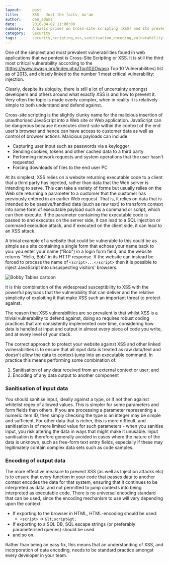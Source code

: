 ```yaml
---
layout:     post
title:      XSS - Just the facts, ma'am
author:     dan_adams
date:       2016-04-02 11:00:00
summary:    A basic primer on Cross-site scripting (XSS) and its prevention
category:   Security
tags:       security,scripting,xss,sanitisation,encoding,vulnerability,exploit
---
```


One of the simplest and most prevalent vulnerabilities found in web applications that we pentest is Cross-Site Scripting or XSS. It is still the third most critical vulnerability according to the [https://www.owasp.org/index.php/Top10](Owasp Top 10 Vulnerabilities) list as of 2013, and closely linked to the number 1 most critical vulnerability: injection.

Clearly, despite its ubiquity, there is still a lot of uncertainty amongst developers and others around what exactly XSS is and how to prevent it. Very often the topic is made overly complex, when in reality it is relatively simple to both understand and defend against.

Cross-site scripting is the slightly clunky name for the malicious insertion of unauthorised JavaScript into a Web site or Web application. JavaScript can be dangerous because it executes client-side within the context of the end user's browser and hence can have access to customer data as well as control of browser actions. Malicious payloads can include:

* Capturing user input such as passwords via a keylogger
* Sending cookies, tokens and other cached data to a third party
* Performing network requests and system operations that the user hasn't requested
* Forcing downloads of files to the end user PC

At its simplest, XSS relies on a website returning executable code to a client that a third party has injected, rather than data that the Web server is intending to serve. This can take a variety of forms but usually relies on the Web site returning a parameter to a customer that the customer has previously entered in an earlier Web request. That is, it relies on data that is intended to be passive/handled data (such as raw text) to transform context into some form of executable payload such as a command or script, which can then execute. If the parameter containing the executable code is passed to and executes on the server side, it can lead to a SQL injection or command execution attack, and if executed on the client side, it can lead to an XSS attack.

A trivial example of a website that could be vulnerable to this could be as simple as a site containing a single form that echoes your name back to you: you enter your name ("Bob") in a login form field, and the website returns "Hello, Bob" in its HTTP response. If the website can instead be forced to process the name of `<script>...</script>` then it is possible to inject JavaScript into unsuspecting visitors' browsers.

![Bobby Tables cartoon](https://imgs.xkcd.com/comics/exploits_of_a_mom.png)

It is this combination of the widespread susceptibility to XSS with the powerful payloads that the vulnerability that can deliver and the relative simplicity of exploiting it that make XSS such an important threat to protect against.

The reason that XSS vulnerabilities are so prevalent is that whilst XSS is a trivial vulnerability to defend against, doing so requires robust coding practices that are consistently implemented over time, considering how data is handled at input and output in almost every piece of code you write, and at every level of your stack.

The correct approach to protect your website against XSS and other linked vulnerabilities is to ensure that all input data is treated as raw data/text and doesn't allow the data to context-jump into an executable command. In practice this means performing some combination of:

1. Sanitisation of any data received from an external context or user; and
2. Encoding of any data output to another component

### Sanitisation of input data

You should sanitise input, ideally against a type, or if not then against whitelist regex of allowed values. This is simpler for some parameters and form fields than others. If you are processing a parameter representing a numeric item ID, then simply checking the type is an integer may be simple and sufficient. For other data that is richer, this is more difficult, and sanitisation is of more limited value for such parameters - when you sanitise input, you risk altering the data in ways that might make it unusable. Input sanitisation is therefore generally avoided in cases where the nature of the data is unknown, such as free-form text entry fields, especially if these may legitimately contain complex data sets such as code samples.

### Encoding of output data

The more effective measure to prevent XSS (as well as Injection attacks etc) is to ensure that every function in your code that passes data to another context encodes the data for that system, ensuring that it continues to be interpreted as data, and not permitted to jump contexts into being interpreted as executable code. There is no universal encoding standard that can be used, since the encoding mechanism to use will vary depending upon the context:

* If exporting to the browser in HTML, HTML-encoding should be used:
    * `<script>` → `&lt;script&gt;`
* If exporting to a SQL DB, SQL escape strings (or preferably parameterised queries) should be used
* and so on.

Rather than being an easy fix, this means that an understanding of XSS, and incorporation of data encoding, needs to be standard practice amongst every developer in your team.
